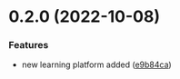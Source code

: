# 0.2.0 (2022-10-08)


### Features

* new learning platform added ([e9b84ca](https://github.com/mhammadsaani/free-Web3-resources/commit/e9b84ca97bdb932b265d121c533884e3ee7bb1f3))



